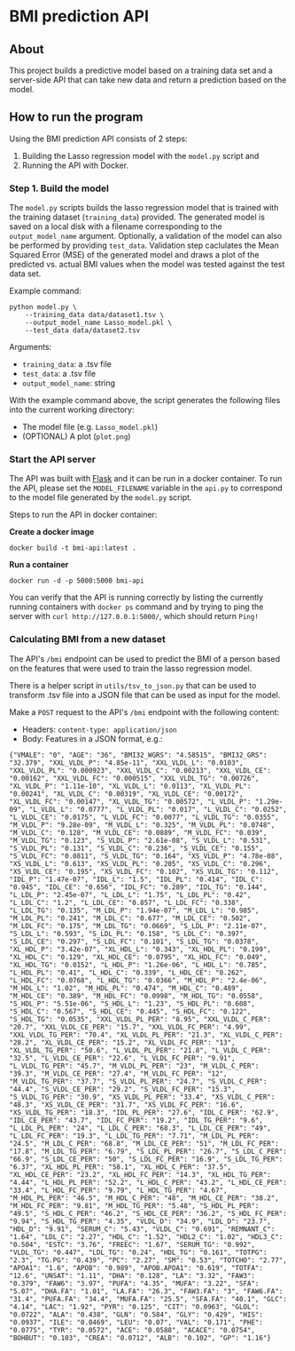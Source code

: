 # BMI prediction API
## About
This project builds a predictive model based on a training data set and a server-side API that can take new data and
return a prediction based on the model.

## How to run the program
Using the BMI prediction API consists of 2 steps:
1. Building the Lasso regression model with the `model.py` script and 
2. Running the API with Docker.

### Step 1. Build the model
The `model.py` scripts builds the lasso regression model that is trained with the training dataset (`training_data`)
provided. The generated model is saved on a local disk with a filename corresponding to the `output_model_name`
argument. Optionally, a validation of the model can also be performed by providing `test_data`. Validation step
caclulates the Mean Squared Error (MSE) of the generated model and draws a plot of the predicted vs. actual BMI values 
when the model was tested against the test data set.

Example command:
```
python model.py \
    --training_data data/dataset1.tsv \
    --output_model_name Lasso_model.pkl \
    --test_data data/dataset2.tsv
```

Arguments:
 * `training_data`: a .tsv file
 * `test_data`: a .tsv file
 * `output_model_name`: string

With the example command above, the script generates the following files into the current working directory:
 * The model file (e.g. `Lasso_model.pkl`)
 * (OPTIONAL) A plot (`plot.png`)

### Start the API server
The API was built with [Flask](https://flask.palletsprojects.com/en/2.0.x/quickstart/) and it can be run in a docker
container. To run the API, please set the `MODEL_FILENAME` variable in the `api.py` to correspond to the model file 
generated by the `model.py` script.

Steps to run the API in docker container:

**Create a docker image**
```
docker build -t bmi-api:latest .
```
**Run a container**
```
docker run -d -p 5000:5000 bmi-api
```

You can verify that the API is running correctly by listing the currently running containers with `docker ps` command
and by trying to ping the server with `curl http://127.0.0.1:5000/`, which should return `Ping!`


### Calculating BMI from a new dataset
The API's `/bmi` endpoint can be used to predict the BMI of a person based on the features that were used to train the
lasso regression model.

There is a helper script in `utils/tsv_to_json.py` that can be used to transform .tsv file into a JSON file that can be
used as input for the model.

Make a `POST` request to the API's `/bmi` endpoint with the following content:
 * Headers: `content-type: application/json`
 * Body: Features in a JSON format, e.g.:
```
{"VMALE": "0", "AGE": "36", "BMI32_WGRS": "4.58515", "BMI32_GRS": "32.379", "XXL_VLDL_P": "4.85e-11", "XXL_VLDL_L": "0.0103", "XXL_VLDL_PL": "0.000923", "XXL_VLDL_C": "0.00213", "XXL_VLDL_CE": "0.00162", "XXL_VLDL_FC": "0.000515", "XXL_VLDL_TG": "0.00726", "XL_VLDL_P": "1.11e-10", "XL_VLDL_L": "0.0113", "XL_VLDL_PL": "0.00241", "XL_VLDL_C": "0.00319", "XL_VLDL_CE": "0.00172", "XL_VLDL_FC": "0.00147", "XL_VLDL_TG": "0.00572", "L_VLDL_P": "1.29e-09", "L_VLDL_L": "0.0777", "L_VLDL_PL": "0.017", "L_VLDL_C": "0.0252", "L_VLDL_CE": "0.0175", "L_VLDL_FC": "0.0077", "L_VLDL_TG": "0.0355", "M_VLDL_P": "9.28e-09", "M_VLDL_L": "0.325", "M_VLDL_PL": "0.0748", "M_VLDL_C": "0.128", "M_VLDL_CE": "0.0889", "M_VLDL_FC": "0.039", "M_VLDL_TG": "0.123", "S_VLDL_P": "2.61e-08", "S_VLDL_L": "0.531", "S_VLDL_PL": "0.131", "S_VLDL_C": "0.236", "S_VLDL_CE": "0.155", "S_VLDL_FC": "0.0811", "S_VLDL_TG": "0.164", "XS_VLDL_P": "4.78e-08", "XS_VLDL_L": "0.613", "XS_VLDL_PL": "0.205", "XS_VLDL_C": "0.296", "XS_VLDL_CE": "0.195", "XS_VLDL_FC": "0.102", "XS_VLDL_TG": "0.112", "IDL_P": "1.47e-07", "IDL_L": "1.5", "IDL_PL": "0.414", "IDL_C": "0.945", "IDL_CE": "0.656", "IDL_FC": "0.289", "IDL_TG": "0.144", "L_LDL_P": "2.45e-07", "L_LDL_L": "1.75", "L_LDL_PL": "0.42", "L_LDL_C": "1.2", "L_LDL_CE": "0.857", "L_LDL_FC": "0.338", "L_LDL_TG": "0.135", "M_LDL_P": "1.94e-07", "M_LDL_L": "0.985", "M_LDL_PL": "0.241", "M_LDL_C": "0.677", "M_LDL_CE": "0.502", "M_LDL_FC": "0.175", "M_LDL_TG": "0.0669", "S_LDL_P": "2.11e-07", "S_LDL_L": "0.593", "S_LDL_PL": "0.158", "S_LDL_C": "0.397", "S_LDL_CE": "0.297", "S_LDL_FC": "0.101", "S_LDL_TG": "0.0378", "XL_HDL_P": "3.42e-07", "XL_HDL_L": "0.343", "XL_HDL_PL": "0.199", "XL_HDL_C": "0.129", "XL_HDL_CE": "0.0795", "XL_HDL_FC": "0.049", "XL_HDL_TG": "0.0152", "L_HDL_P": "1.26e-06", "L_HDL_L": "0.785", "L_HDL_PL": "0.41", "L_HDL_C": "0.339", "L_HDL_CE": "0.262", "L_HDL_FC": "0.0768", "L_HDL_TG": "0.0366", "M_HDL_P": "2.4e-06", "M_HDL_L": "1.02", "M_HDL_PL": "0.474", "M_HDL_C": "0.489", "M_HDL_CE": "0.389", "M_HDL_FC": "0.0998", "M_HDL_TG": "0.0558", "S_HDL_P": "5.51e-06", "S_HDL_L": "1.23", "S_HDL_PL": "0.608", "S_HDL_C": "0.567", "S_HDL_CE": "0.445", "S_HDL_FC": "0.122", "S_HDL_TG": "0.0535", "XXL_VLDL_PL_PER": "8.95", "XXL_VLDL_C_PER": "20.7", "XXL_VLDL_CE_PER": "15.7", "XXL_VLDL_FC_PER": "4.99", "XXL_VLDL_TG_PER": "70.4", "XL_VLDL_PL_PER": "21.3", "XL_VLDL_C_PER": "28.2", "XL_VLDL_CE_PER": "15.2", "XL_VLDL_FC_PER": "13", "XL_VLDL_TG_PER": "50.6", "L_VLDL_PL_PER": "21.8", "L_VLDL_C_PER": "32.5", "L_VLDL_CE_PER": "22.6", "L_VLDL_FC_PER": "9.91", "L_VLDL_TG_PER": "45.7", "M_VLDL_PL_PER": "23", "M_VLDL_C_PER": "39.3", "M_VLDL_CE_PER": "27.4", "M_VLDL_FC_PER": "12", "M_VLDL_TG_PER": "37.7", "S_VLDL_PL_PER": "24.7", "S_VLDL_C_PER": "44.4", "S_VLDL_CE_PER": "29.2", "S_VLDL_FC_PER": "15.3", "S_VLDL_TG_PER": "30.9", "XS_VLDL_PL_PER": "33.4", "XS_VLDL_C_PER": "48.3", "XS_VLDL_CE_PER": "31.7", "XS_VLDL_FC_PER": "16.6", "XS_VLDL_TG_PER": "18.3", "IDL_PL_PER": "27.6", "IDL_C_PER": "62.9", "IDL_CE_PER": "43.7", "IDL_FC_PER": "19.2", "IDL_TG_PER": "9.6", "L_LDL_PL_PER": "24", "L_LDL_C_PER": "68.3", "L_LDL_CE_PER": "49", "L_LDL_FC_PER": "19.3", "L_LDL_TG_PER": "7.71", "M_LDL_PL_PER": "24.5", "M_LDL_C_PER": "68.8", "M_LDL_CE_PER": "51", "M_LDL_FC_PER": "17.8", "M_LDL_TG_PER": "6.79", "S_LDL_PL_PER": "26.7", "S_LDL_C_PER": "66.9", "S_LDL_CE_PER": "50", "S_LDL_FC_PER": "16.9", "S_LDL_TG_PER": "6.37", "XL_HDL_PL_PER": "58.1", "XL_HDL_C_PER": "37.5", "XL_HDL_CE_PER": "23.2", "XL_HDL_FC_PER": "14.3", "XL_HDL_TG_PER": "4.44", "L_HDL_PL_PER": "52.2", "L_HDL_C_PER": "43.2", "L_HDL_CE_PER": "33.4", "L_HDL_FC_PER": "9.79", "L_HDL_TG_PER": "4.67", "M_HDL_PL_PER": "46.5", "M_HDL_C_PER": "48", "M_HDL_CE_PER": "38.2", "M_HDL_FC_PER": "9.81", "M_HDL_TG_PER": "5.48", "S_HDL_PL_PER": "49.5", "S_HDL_C_PER": "46.2", "S_HDL_CE_PER": "36.2", "S_HDL_FC_PER": "9.94", "S_HDL_TG_PER": "4.35", "VLDL_D": "34.9", "LDL_D": "23.7", "HDL_D": "9.91", "SERUM_C": "5.43", "VLDL_C": "0.691", "REMNANT_C": "1.64", "LDL_C": "2.27", "HDL_C": "1.52", "HDL2_C": "1.02", "HDL3_C": "0.504", "ESTC": "3.76", "FREEC": "1.67", "SERUM_TG": "0.992", "VLDL_TG": "0.447", "LDL_TG": "0.24", "HDL_TG": "0.161", "TOTPG": "2.3", "TG.PG": "0.439", "PC": "2.27", "SM": "0.53", "TOTCHO": "2.77", "APOA1": "1.6", "APOB": "0.989", "APOB.APOA1": "0.619", "TOTFA": "12.6", "UNSAT": "1.11", "DHA": "0.128", "LA": "3.32", "FAW3": "0.379", "FAW6": "3.97", "PUFA": "4.35", "MUFA": "3.22", "SFA": "5.07", "DHA.FA": "1.01", "LA.FA": "26.3", "FAW3.FA": "3", "FAW6.FA": "31.4", "PUFA.FA": "34.4", "MUFA.FA": "25.5", "SFA.FA": "40.1", "GLC": "4.14", "LAC": "1.92", "PYR": "0.125", "CIT": "0.0963", "GLOL": "0.0722", "ALA": "0.438", "GLN": "0.584", "GLY": "0.429", "HIS": "0.0937", "ILE": "0.0469", "LEU": "0.07", "VAL": "0.171", "PHE": "0.0775", "TYR": "0.0572", "ACE": "0.0588", "ACACE": "0.0754", "BOHBUT": "0.103", "CREA": "0.0712", "ALB": "0.102", "GP": "1.16"}
```
